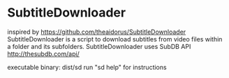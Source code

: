 # SubtitleDownloader
inspired by https://github.com/theaidorus/SubtitleDownloader
SubtitleDownloader is a script to download subtitles from video files within a folder and its subfolders.
SubtitleDownloader uses SubDB API http://thesubdb.com/api/

executable binary: dist/sd
run "sd help" for instructions
